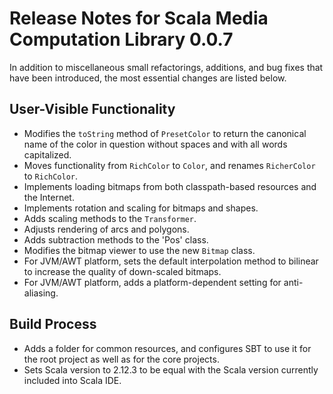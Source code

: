# Release Notes for Scala Media Computation Library 0.0.7


In addition to miscellaneous small refactorings, additions, and bug fixes that have been introduced, the most essential changes are listed below.


## User-Visible Functionality

* Modifies the `toString` method of `PresetColor` to return the canonical name of the color in question without spaces and with all words capitalized.
* Moves functionality from `RichColor` to `Color`, and renames `RicherColor` to `RichColor`.
* Implements loading bitmaps from both classpath-based resources and the Internet. 
* Implements rotation and scaling for bitmaps and shapes.
* Adds scaling methods to the `Transformer`.
* Adjusts rendering of arcs and polygons.
* Adds subtraction methods to the 'Pos' class.
* Modifies the bitmap viewer to use the new `Bitmap` class.
* For JVM/AWT platform, sets the default interpolation method to bilinear to increase the quality of down-scaled bitmaps.
* For JVM/AWT platform, adds a platform-dependent setting for anti-aliasing.


## Build Process

* Adds a folder for common resources, and configures SBT to use it for the root project as well as for the core projects.
* Sets Scala version to 2.12.3 to be equal with the Scala version currently included into Scala IDE.
